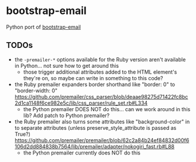 # bootstrap-email

Python port of [bootstrap-email](https://github.com/bootstrap-email/bootstrap-email)


## TODOs

- the `-premailer-*` options available for the Ruby version aren't available in Python... not sure how to get around this
  - those trigger additional attributes added to the HTML element's they're on, so maybe can write in something to this code?
- the Ruby premailer expanders border shorthand like "border: 0" to "border-width: 0" https://github.com/premailer/css_parser/blob/deaae98275d71422fc8bc2d1ca1148f6ce982e5c/lib/css_parser/rule_set.rb#L334
  - the Python premailer DOES NOT do this... can we work around in this lib? Add patch to Python premailer?
- the Ruby premailer also turns some attributes like "background-color" in to separate attributes (unless preserve_style_attribute is passed as True?) https://github.com/premailer/premailer/blob/62c2a84b24ef84832d00f6106d2dd884838b7564/lib/premailer/adapter/nokogiri_fast.rb#L88
  - the Python premailer currently does NOT do this